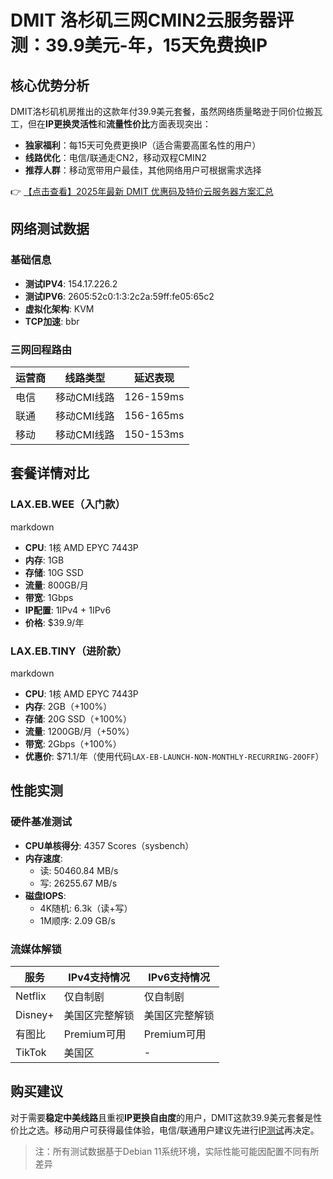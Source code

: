 # DMIT 洛杉矶三网CMIN2云服务器评测：39.9美元-年，15天免费换IP

## 核心优势分析
DMIT洛杉矶机房推出的这款年付39.9美元套餐，虽然网络质量略逊于同价位搬瓦工，但在**IP更换灵活性**和**流量性价比**方面表现突出：

- **独家福利**：每15天可免费更换IP（适合需要高匿名性的用户）
- **线路优化**：电信/联通走CN2，移动双程CMIN2
- **推荐人群**：移动宽带用户最佳，其他网络用户可根据需求选择

👉 [【点击查看】2025年最新 DMIT 优惠码及特价云服务器方案汇总](https://bit.ly/dmit_coupon)

## 网络测试数据
### 基础信息
- **测试IPV4**: 154.17.226.2
- **测试IPV6**: 2605:52c0:1:3:2c2a:59ff:fe05:65c2
- **虚拟化架构**: KVM
- **TCP加速**: bbr

### 三网回程路由
| 运营商 | 线路类型      | 延迟表现 |
|--------|---------------|----------|
| 电信   | 移动CMI线路   | 126-159ms|
| 联通   | 移动CMI线路   | 156-165ms|
| 移动   | 移动CMI线路   | 150-153ms|

## 套餐详情对比

### LAX.EB.WEE（入门款）
markdown
- **CPU**: 1核 AMD EPYC 7443P
- **内存**: 1GB
- **存储**: 10G SSD
- **流量**: 800GB/月
- **带宽**: 1Gbps
- **IP配置**: 1IPv4 + 1IPv6
- **价格**: $39.9/年

### LAX.EB.TINY（进阶款）
markdown
- **CPU**: 1核 AMD EPYC 7443P  
- **内存**: 2GB（+100%）
- **存储**: 20G SSD（+100%）
- **流量**: 1200GB/月（+50%）
- **带宽**: 2Gbps（+100%）
- **优惠价**: $71.1/年（使用代码`LAX-EB-LAUNCH-NON-MONTHLY-RECURRING-20OFF`）

## 性能实测
### 硬件基准测试
- **CPU单核得分**: 4357 Scores（sysbench）
- **内存速度**:
  - 读: 50460.84 MB/s
  - 写: 26255.67 MB/s
- **磁盘IOPS**:
  - 4K随机: 6.3k（读+写）
  - 1M顺序: 2.09 GB/s

### 流媒体解锁
| 服务       | IPv4支持情况       | IPv6支持情况       |
|------------|--------------------|--------------------|
| Netflix    | 仅自制剧           | 仅自制剧           |
| Disney+    | 美国区完整解锁     | 美国区完整解锁     |
| 有图比     | Premium可用        | Premium可用        |
| TikTok     | 美国区             | -                  |

## 购买建议
对于需要**稳定中美线路**且重视**IP更换自由度**的用户，DMIT这款39.9美元套餐是性价比之选。移动用户可获得最佳体验，电信/联通用户建议先进行[IP测试](https://bit.ly/dmit_coupon)再决定。

> 注：所有测试数据基于Debian 11系统环境，实际性能可能因配置不同有所差异